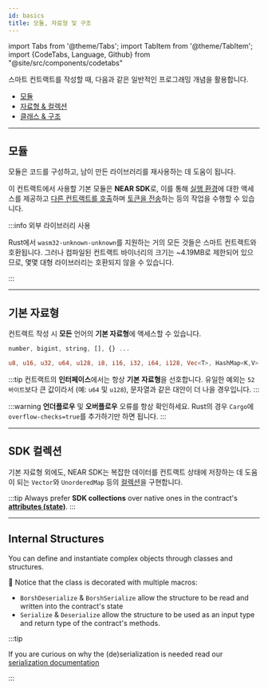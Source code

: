 ```yaml
---
id: basics
title: 모듈, 자료형 및 구조
---
```


import Tabs from '@theme/Tabs';
import TabItem from '@theme/TabItem';
import {CodeTabs, Language, Github} from "@site/src/components/codetabs"

스마트 컨트랙트를 작성할 때, 다음과 같은 일반적인 프로그래밍 개념을 활용합니다.

- [모듈](#modules)
- [자료형 & 컬렉션](#data-types)
- [클래스 & 구조](#classes--structures)

---

## 모듈

모듈은 코드를 구성하고, 남이 만든 라이브러리를 재사용하는 데 도움이 됩니다.

이 컨트랙트에서 사용할 기본 모듈은 **NEAR SDK**로, 이를 통해 [실행 환경](./environment/environment.md)에 대한 액세스를 제공하고 [다른 컨트랙트를 호출](./crosscontract.md)하며 [토큰을 전송](./actions.md)하는 등의 작업을 수행할 수 있습니다.

<CodeTabs>
  <Language value="🌐 JavaScript" language="ts">
    <Github fname="contract.ts"
      url="https://github.com/near-examples/donation-examples/blob/main/contract-ts/src/contract.ts"
      start="1" end="3" />
  </Language>
  <Language value="🦀 Rust" language="rust">
    <Github fname="lib.rs"
      url="https://github.com/near-examples/donation-examples/blob/main/contract-rs/src/lib.rs"
      start="1" end="6" />
  </Language>
</CodeTabs>

:::info 외부 라이브러리 사용

Rust에서 `wasm32-unknown-unknown`를 지원하는 거의 모든 것들은 스마트 컨트랙트와 호환됩니다. 그러나 컴파일된 컨트랙트 바이너리의 크기는 ~4.19MB로 제한되어 있으므로, 몇몇 대형 라이브러리는 호환되지 않을 수 있습니다.

:::

---

## 기본 자료형

컨트랙트 작성 시 **모든** 언어의 **기본 자료형**에 액세스할 수 있습니다.

<Tabs className="language-tabs" groupId="code-tabs">
  <TabItem value="🌐 JavaScript">

  ```ts
  number, bigint, string, [], {} ...
  ```

  </TabItem>
  <TabItem value="🦀 Rust">

  ```rust
  u8, u16, u32, u64, u128, i8, i16, i32, i64, i128, Vec<T>, HashMap<K,V> ...
  ```

  </TabItem>
</Tabs>

:::tip
컨트랙트의 **인터페이스**에서는 항상 **기본 자료형**을 선호합니다. 유일한 예외는 `52 바이트`보다 큰 값이라서 (예: `u64` 및 `u128`), 문자열과 같은 대안이 더 나을 경우입니다.
:::

:::warning
**언더플로우** 및 **오버플로우** 오류를 항상 확인하세요. Rust의 경우 `Cargo`에 `overflow-checks=true`를 추가하기만 하면 됩니다.
:::

---

## SDK 컬렉션

기본 자료형 외에도, NEAR SDK는 복잡한 데이터를 컨트랙트 상태에 저장하는 데 도움이 되는 `Vector`와 `UnorderedMap` 등의 [컬렉션](./storage.md)을 구현합니다.

<CodeTabs>
  <Language value="🌐 JavaScript" language="js">
    <Github fname="index.js"
          url="https://github.com/near-examples/docs-examples/blob/main/storage-js/src/index.ts"
          start="8" end="11" />
  </Language>
  <Language value="🦀 Rust" language="rust">
    <Github fname="lib.rs"
          url="https://github.com/near-examples/docs-examples/blob/main/storage-rs/contract/src/lib.rs" start="33" end="36"/>
  </Language>
</CodeTabs>

:::tip
Always prefer **SDK collections** over native ones in the contract's **[attributes (state)](./anatomy.md#defining-the-state)**.
:::

---

## Internal Structures

You can define and instantiate complex objects through classes and structures.

<Tabs className="language-tabs" groupId="code-tabs">
  <TabItem value="🌐 JavaScript">
    <Github fname="model.ts" language="ts"
      url="https://github.com/near-examples/donation-examples/blob/main/contract-ts/src/model.ts"
      start="3" end="11" />
  </TabItem>
  <TabItem value="🦀 Rust">
    <Github fname="lib.rs" language="rust"
      url="https://github.com/near-examples/donation-examples/blob/main/contract-rs/src/donation.rs"
      start="11" end="16" />
  </TabItem>
</Tabs>

  🦀 Notice that the class is decorated with multiple macros:

- `BorshDeserialize` & `BorshSerialize` allow the structure to be read and written into the contract's state
- `Serialize` & `Deserialize` allow the structure to be used as an input type and return type of the contract's methods.

:::tip

If you are curious on why the (de)serialization is needed read our [serialization documentation](./serialization.md)

:::

